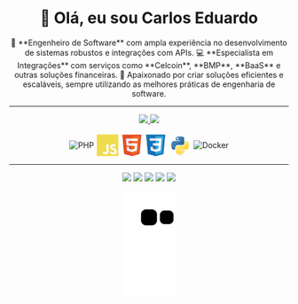 <h1 align="center">👋 Olá, eu sou Carlos Eduardo</h1>
<div align="center"> 
  🌱 **Engenheiro de Software** com ampla experiência no desenvolvimento de sistemas robustos e integrações com APIs.  
  💻 **Especialista em Integrações** com serviços como **Celcoin**, **BMP**, **BaaS** e outras soluções financeiras.  
  🚀 Apaixonado por criar soluções eficientes e escaláveis, sempre utilizando as melhores práticas de engenharia de software.  
</div>

---

<div align="center">
  <a href="https://github.com/Eduardo-K197">
    <img height="180em" src="https://github-readme-stats.vercel.app/api?username=Eduardo-K197&show_icons=true&theme=dark&include_all_commits=true&count_private=true"/>
    <img height="180em" src="https://github-readme-stats.vercel.app/api/top-langs/?username=Eduardo-K197&layout=compact&langs_count=7&theme=dark"/>
  </a>
</div>

<div align="center" style="display: inline_block"><br>
  <img align="center" alt="PHP" height="40" width="40" src="https://cdn.jsdelivr.net/gh/devicons/devicon/icons/php/php-plain.svg">
  <img align="center" alt="JavaScript" height="40" width="40" src="https://raw.githubusercontent.com/devicons/devicon/master/icons/javascript/javascript-plain.svg">
  <img align="center" alt="HTML5" height="40" width="40" src="https://raw.githubusercontent.com/devicons/devicon/master/icons/html5/html5-original.svg">
  <img align="center" alt="CSS3" height="40" width="40" src="https://raw.githubusercontent.com/devicons/devicon/master/icons/css3/css3-original.svg">
  <img align="center" alt="Python" height="40" width="40" src="https://raw.githubusercontent.com/devicons/devicon/master/icons/python/python-original.svg">
  <img align="center" alt="Docker" height="40" width="40" src="https://cdn.jsdelivr.net/gh/devicons/devicon/icons/docker/docker-original-wordmark.svg">
</div>

---

<div align="center"> 
  <a href="https://www.instagram.com/eduardo_tagshshz/" target="_blank"><img src="https://img.shields.io/badge/-Instagram-%23E4405F?style=for-the-badge&logo=instagram&logoColor=white" target="_blank"></a>
  <a href="https://twitter.com/CarlosE22508028" target="_blank"><img src="https://img.shields.io/badge/Twitter-%231DA1F2?style=for-the-badge&logo=twitter&logoColor=white" target="_blank"></a>
  <a href="https://discord.com/users/Eduardo.#6799" target="_blank"><img src="https://img.shields.io/badge/Discord-7289DA?style=for-the-badge&logo=discord&logoColor=white" target="_blank"></a>
  <a href="mailto:carloseduardobezerradasilva2@gmail.com"><img src="https://img.shields.io/badge/-Gmail-%23333?style=for-the-badge&logo=gmail&logoColor=white" target="_blank"></a>
  <a href="https://www.linkedin.com/in/carlos-eduardo-39a86a228/" target="_blank"><img src="https://img.shields.io/badge/-LinkedIn-%230077B5?style=for-the-badge&logo=linkedin&logoColor=white" target="_blank"></a>
  
  ![Snake animation](https://github.com/Eduardo-K197/Eduardo-K197/blob/output/github-contribution-grid-snake.svg)
</div>
